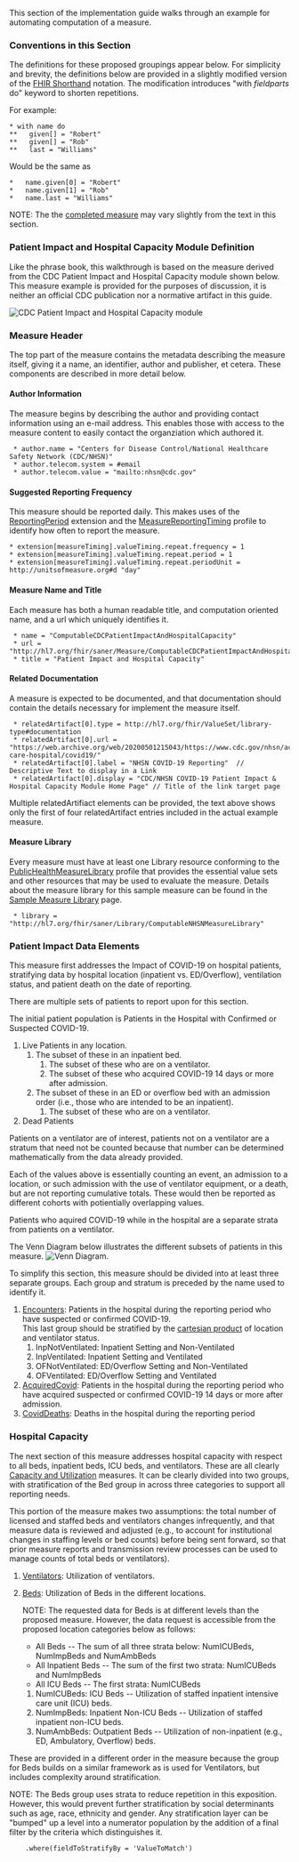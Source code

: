 This section of the implementation guide walks through an example for automating computation
of a measure.

### Conventions in this Section
The definitions for these proposed groupings appear below.  For simplicity and brevity, the definitions below are provided in a
slightly modified version of the [FHIR Shorthand](http://build.fhir.org/ig/HL7/fhir-shorthand/) notation.  The modification
introduces "with _fieldparts_ do" keyword to shorten repetitions.

For example:
```
* with name do
**   given[] = "Robert"
**   given[] = "Rob"
**   last = "Williams"
```
Would be the same as
```
*   name.given[0] = "Robert"
*   name.given[1] = "Rob"
*   name.last = "Williams"
```

NOTE: The the [completed measure](Measure-ComputableCDCPatientImpactAndHospitalCapacity.html) may vary slightly from the
text in this section.

### Patient Impact and Hospital Capacity Module Definition
Like the phrase book, this walkthrough is based on the measure derived from the CDC Patient Impact and
Hospital Capacity module shown below.  This measure example is provided for the purposes of discussion, it is
neither an official CDC publication nor a normative artifact in this guide.

![CDC Patient Impact and Hospital Capacity module](57.130-covid19-pimhc-blank-p.png)

### Measure Header
The top part of the measure contains the metadata describing the measure itself, giving it a name, an identifier,
author and publisher, et cetera.  These components are described in more detail below.

#### Author Information
The measure begins by describing the author and providing contact information using an e-mail address.
This enables those with access to the measure content to easily contact the organziation which authored
it.
```
 * author.name = "Centers for Disease Control/National Healthcare Safety Network (CDC/NHSN)"
 * author.telecom.system = #email
 * author.telecom.value = "mailto:nhsn@cdc.gov"
```

#### Suggested Reporting Frequency
This measure should be reported daily.  This makes uses of the [ReportingPeriod](StructureDefinition-ReportingPeriod.html) extension
and the [MeasureReportingTiming](StructureDefinition-MeasureReportingTiming.html) profile to identify how often to report
the measure.

```
* extension[measureTiming].valueTiming.repeat.frequency = 1
* extension[measureTiming].valueTiming.repeat.period = 1
* extension[measureTiming].valueTiming.repeat.periodUnit =  http://unitsofmeasure.org#d "day"
```

#### Measure Name and Title
Each measure has both a human readable title, and computation oriented name, and a url which uniquely identifies
it.

```
 * name = "ComputableCDCPatientImpactAndHospitalCapacity"
 * url = "http://hl7.org/fhir/saner/Measure/ComputableCDCPatientImpactAndHospitalCapacity"
 * title = "Patient Impact and Hospital Capacity"
```

#### Related Documentation
A measure is expected to be documented, and that documentation should contain the details necessary
for implement the measure itself.
```
 * relatedArtifact[0].type = http://hl7.org/fhir/ValueSet/library-type#documentation
 * relatedArtifact[0].url = "https://web.archive.org/web/20200501215043/https://www.cdc.gov/nhsn/acute-care-hospital/covid19/"
 * relatedArtifact[0].label = "NHSN COVID-19 Reporting"  // Descriptive Text to display in a Link
 * relatedArtifact[0].display = "CDC/NHSN COVID-19 Patient Impact & Hospital Capacity Module Home Page" // Title of the link target page
```
Multiple relatedArtifiact elements can be provided, the text above shows only the first of four relatedArtifact
entries included in the actual example measure.

#### Measure Library
Every measure must have at least one Library resource conforming to the
[PublicHealthMeasureLibrary](StructureDefinition-PublicHealthMeasureLibrary.html) profile that
provides the essential value sets and other resources that may be used to evaluate the measure.
Details about the measure library for this sample measure can be found in the
[Sample Measure Library](measure_library.html) page.

```
 * library = "http://hl7.org/fhir/saner/Library/ComputableNHSNMeasureLibrary"
```

### Patient Impact Data Elements
This measure first addresses the Impact of COVID-19 on hospital patients, stratifying data by
hospital location (inpatient vs. ED/Overflow), ventilation status, and patient death on the
date of reporting.

There are multiple sets of patients to report upon for this section.

The initial patient population is Patients in the Hospital with Confirmed or Suspected COVID-19.
  1. Live Patients in any location.
     1. The subset of these in an inpatient bed.
        1. The subset of these who are on a ventilator.
        2. The subset of these who acquired COVID-19 14 days or more after admission.
     2. The subset of these in an ED or overflow bed with an admission order (i.e., those who are intended to be an inpatient).
        1. The subset of these who are on a ventilator.
  2. Dead Patients

Patients on a ventilator are of interest, patients not on a ventilator are a stratum that need not be counted because that
number can be determined mathematically from the data already provided.

Each of the values above is essentially counting an event, an admission to a location, or such admission with the use of ventilator equipment, or a death,
but are not reporting cumulative totals. These would then be reported as different cohorts with potientially overlapping values.

Patients who aquired COVID-19 while in the hospital are a separate strata from patients on a ventilator.

The Venn Diagram below illustrates the different subsets of patients in this measure.
![Venn Diagram](venn.png).

To simplify this section, this measure should be divided into at least three separate groups. Each group and stratum is preceded by the name
used to identify it.

1. [Encounters](measure_group_covid19_patients.html): Patients in the hospital during the reporting period who have suspected or confirmed COVID-19.<br/>
   This last group should be stratified by the [cartesian product](https://en.wikipedia.org/wiki/Cartesian_product) of
   location and ventilator status.
   1. InpNotVentilated: Inpatient Setting and Non-Ventilated
   2. InpVentilated: Inpatient Setting and Ventilated
   3. OFNotVentilated: ED/Overflow Setting and Non-Ventilated
   4. OFVentilated: ED/Overflow Setting and Ventilated
2. [AcquiredCovid](measure_group_hospital_acquired_covid19_patients.html): Patients in the hospital during the reporting period who have acquired suspected or confirmed COVID-19 14 days or more after admission.
3. [CovidDeaths](measure_group_covid19_deaths.html): Deaths in the hospital during the reporting period

### Hospital Capacity
The next section of this measure addresses hospital capacity with respect to all beds, inpatient beds, ICU beds, and ventilators.
These are all clearly [Capacity and Utilization](situational_awareness_measures.html#capacity-and-utilization) measures.
It can be clearly divided into two groups, with stratification of the Bed group in across three categories to support
all reporting needs.

This portion of the measure makes two assumptions: the total number of licensed and staffed beds and ventilators changes infrequently,
and that measure data is reviewed and adjusted (e.g., to account for institutional changes in staffing levels or bed counts) before
being sent forward, so that prior measure reports and transmission review processes can be used to manage counts of total beds
or ventilators).

1. [Ventilators](measure_group_ventilators.html): Utilization of ventilators.
2. [Beds](measure_group_beds.html): Utilization of Beds in the different locations.

   NOTE: The requested data for Beds is at different levels than the proposed measure. However, the data request
   is accessible from the proposed location categories below as follows:

   * All Beds -- The sum of all three strata below: NumICUBeds, NumImpBeds and NumAmbBeds
   * All Inpatient Beds -- The sum of the first two strata: NumICUBeds and NumImpBeds
   * All ICU Beds -- The first strata: NumICUBeds

   1. NumICUBeds: ICU Beds -- Utilization of staffed inpatient intensive care unit (ICU) beds.
   2. NumImpBeds: Inpatient Non-ICU Beds -- Utilization of staffed inpatient non-ICU beds.
   3. NumAmbBeds: Outpatient Beds -- Utilization of non-inpatient (e.g., ED, Ambulatory, Overflow) beds.

These are provided in a different order in the measure because the group for Beds builds on a similar framework
as is used for Ventilators, but includes complexity around stratification.

NOTE: The Beds group uses strata to reduce repetition in this exposition. However, this would prevent further
stratification by social determinants such as age, race, ethnicity and gender.  Any stratification layer can be
"bumped" up a level into a numerator population by the addition of a final filter by the criteria which
distinguishes it.

```
    .where(fieldToStratifyBy = 'ValueToMatch')
```




